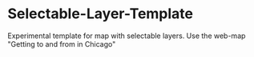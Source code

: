 # Selectable-Layer-Template
 Experimental template for map with selectable layers. Use the web-map "Getting to and from in Chicago" 
